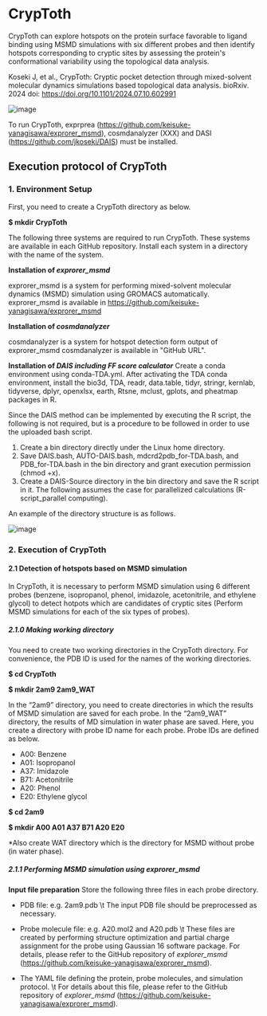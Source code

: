# CrypToth
CrypToth can explore hotspots on the protein surface favorable to ligand binding using MSMD simulations with six different probes and then identify hotspots corresponding to cryptic sites by assessing the protein's conformational variability using the topological data analysis. 

Koseki J, et al., CrypToth: Cryptic pocket detection through mixed-solvent molecular dynamics simulations based topological data analysis. bioRxiv. 2024 doi: https://doi.org/10.1101/2024.07.10.602991

![image](https://github.com/user-attachments/assets/ea300d6d-c5cf-43e3-a920-1a10667fcd9b)

To run CrypToth, exprprea (https://github.com/keisuke-yanagisawa/exprorer_msmd), cosmdanalyzer (XXX) and DASI (https://github.com/jkoseki/DAIS) must be installed. 



## Execution protocol of CrypToth
### 1.	Environment Setup
First, you need to create a CrypToth directory as below.

**$ mkdir CrypToth**

The following three systems are required to run CrypToth. These systems are available in each GitHub repository. Install each system in a directory with the name of the system.


**Installation of _exprorer_msmd_**

exprorer_msmd is a system for performing mixed-solvent molecular dynamics (MSMD) simulation using GROMACS automatically.
exprorer_msmd is available in https://github.com/keisuke-yanagisawa/exprorer_msmd


**Installation of _cosmdanalyzer_**

cosmdanalyzer is a system for hotspot detection form output of exprorer_msmd
cosmdanalyzer is available in "GitHub URL".

**Installation of _DAIS including FF score calculator_**
Create a conda environment using conda-TDA.yml. After activating the TDA conda environment, install the bio3d, TDA, readr, data.table, tidyr, stringr, kernlab, tidyverse, dplyr, openxlsx, earth, Rtsne, mclust, gplots, and pheatmap packages in R.

Since the DAIS method can be implemented by executing the R script, the following is not required, but is a procedure to be followed in order to use the uploaded bash script.

1. Create a bin directory directly under the Linux home directory.
2. Save DAIS.bash, AUTO-DAIS.bash, mdcrd2pdb_for-TDA.bash, and PDB_for-TDA.bash in the bin directory and grant execution permission (chmod +x).
3. Create a DAIS-Source directory in the bin directory and save the R script in it.
The following assumes the case for parallelized calculations (R-script_parallel computing).


An example of the directory structure is as follows.

![image](https://github.com/user-attachments/assets/65217c06-7f12-40e3-99c8-e1816f32cf50)


### 2.	Execution of CrypToth
#### 2.1    Detection of hotspots based on MSMD simulation
In CrypToth, it is necessary to perform MSMD simulation using 6 different probes (benzene, isopropanol, phenol, imidazole, acetonitrile, and ethylene glycol) to detect hotpots which are candidates of cryptic sites (Perform MSMD simulations for each of the six types of probes).


##### 2.1.0    Making working directory
You need to create two working directories in the CrypToth directory. For convenience, the PDB ID is used for the names of the working directories.

**$ cd CrypToth**

**$ mkdir 2am9 2am9_WAT**

In the “2am9” directory, you need to create directories in which the results of MSMD simulation are saved for each probe. In the “2am9_WAT” directory, the results of MD simulation in water phase are saved. Here, you create a directory with probe ID name for each probe. Probe IDs are defined as below.

- A00: Benzene
- A01: Isopropanol
- A37: Imidazole
- B71: Acetonitrile
- A20: Phenol
- E20: Ethylene glycol


**$ cd 2am9**

**$ mkdir A00 A01 A37 B71 A20 E20**

*Also create WAT directory which is the directory for MSMD without probe (in water phase).


##### 2.1.1    Performing MSMD simulation using exprorer_msmd
**Input file preparation**
Store the following three files in each probe directory. 

- PDB file: e.g. 2am9.pdb \t
The input PDB file should be preprocessed as necessary.

- Probe molecule file: e.g. A20.mol2 and A20.pdb \t
These files are created by performing structure optimization and partial charge assignment for the probe using Gaussian 16 software package. For details, please refer to the GitHub repository of _explorer_msmd_ (https://github.com/keisuke-yanagisawa/exprorer_msmd).

- The YAML file defining the protein, probe molecules, and simulation protocol. \t
For details about this file, please refer to the GitHub repository of _explorer_msmd_ (https://github.com/keisuke-yanagisawa/exprorer_msmd).


